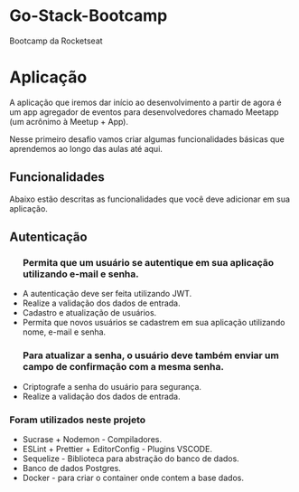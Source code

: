 # Go-Stack-Bootcamp
Bootcamp da Rocketseat

<h1>Aplicação</h1>

A aplicação que iremos dar início ao desenvolvimento a partir de agora é um app agregador de eventos para desenvolvedores chamado Meetapp (um acrônimo à Meetup + App).

Nesse primeiro desafio vamos criar algumas funcionalidades básicas que aprendemos ao longo das aulas até aqui.

<h2>Funcionalidades</h2>

Abaixo estão descritas as funcionalidades que você deve adicionar em sua aplicação.

<h2>Autenticação</h2>
<ul>
<h3>Permita que um usuário se autentique em sua aplicação utilizando e-mail e senha.</h3>

  <li>A autenticação deve ser feita utilizando JWT.</li>
  <li>Realize a validação dos dados de entrada.</li>
  <li>Cadastro e atualização de usuários.</li>
  <li>Permita que novos usuários se cadastrem em sua aplicação utilizando nome, e-mail e senha.</li>

<h3>Para atualizar a senha, o usuário deve também enviar um campo de confirmação com a mesma senha.</h3>

  <li>Criptografe a senha do usuário para segurança.</li>
  <li>Realize a validação dos dados de entrada.</li>

</ul>

<h3>Foram utilizados neste projeto</h3>
<ul>
  <li>Sucrase + Nodemon - Compiladores.</li>
  <li>ESLint + Prettier + EditorConfig - Plugins VSCODE.</li>
  <li>Sequelize - Biblioteca para abstração do banco de dados.</li>
   <li>Banco de dados Postgres.</li>
   <li>Docker - para criar o container onde contem a base dados.</li>
<ul>
